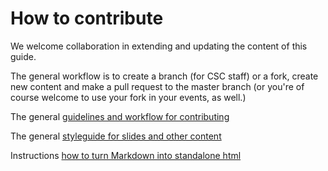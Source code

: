 # How to contribute

We welcome collaboration in extending and updating the content
of this guide.

The general workflow is to create a branch (for CSC staff) or a
fork, create new content and make a pull request to the master
branch (or you're of course welcome to use your fork in your
events, as well.)

The general [guidelines and workflow for contributing](CONTRIBUTING.md)

The general [styleguide for slides and other content](STYLEGUIDE.md)

Instructions [how to turn Markdown into standalone html](MD_to_html.md)
